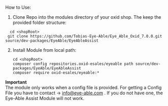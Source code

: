 How to Use: 
1. Clone Repo into the modules directory of your oxid shop. The keep the provided folder structure:
 ```
   cd <shopRoot>
  git clone https://github.com/Tobias-Eye-Able/Eye_Able_Oxid_7.0.0.git source/dev-packages/EyeAble/EyeAbleAssist
```
2. Install Module from local path:
     ```
   cd <shopRoot>
     composer config repositories.oxid-esales/eyeable path source/dev-packages/EyeAble/EyeAbleAssist
     composer require oxid-esales/eyeable:*
     ```
**Important** <br> 
The module only works when a config file is provided. For getting a Config File you have to contact -> info@eye-able.com . If you do not have one, the Eye-Able Assist Module will not work.
   
